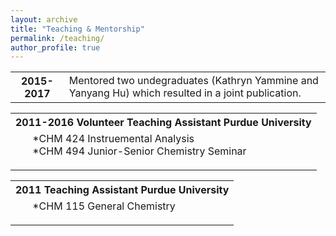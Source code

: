 ```yaml
---
layout: archive
title: "Teaching & Mentorship"
permalink: /teaching/
author_profile: true
---
```


<table>
 <tr><th>2015-2017</th><td>
    Mentored two undegraduates (Kathryn Yammine and Yanyang Hu) which resulted in a joint publication.
  </td></tr>

<table>
 <tr><th>2011-2016 Volunteer Teaching Assistant Purdue University</th></tr>
  <tr><td colspan="2">
<ul style="margin-top:0px; padding-top:0px">
   *CHM 424 Instruemental Analysis<br>
   *CHM 494 Junior-Senior Chemistry Seminar
</ul>
</td></tr>

<table>
 <tr><th>2011 Teaching Assistant Purdue University</th></tr>
     <tr><td colspan="2">
<ul style="margin-top:0px; padding-top:0px">
 *CHM 115 General Chemistry
</ul>
</td></tr>
